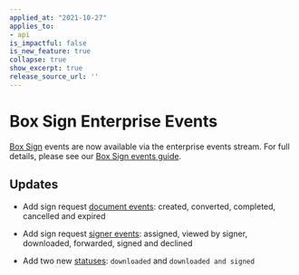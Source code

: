 ```yaml
---
applied_at: "2021-10-27"
applies_to: 
- api
is_impactful: false
is_new_feature: true
collapse: true
show_excerpt: true
release_source_url: ''
---
```


# Box Sign Enterprise Events

[Box Sign][sign] events are now available via the enterprise events stream.
For full details, please see our [Box Sign events guide][seg].

## Updates

<!--alex ignore cancelled and expired-->
* Add sign request [document events][d]: created, converted, completed,
cancelled and expired

* Add sign request [signer events][s]: assigned, viewed by signer, downloaded,
 forwarded, signed and declined 

* Add two new [statuses][stat]: `downloaded` and `downloaded and signed`

[stat]: e://resources/sign-requests/#param-status
[s]: g://events/sign-events/#signer-events
[d]: g://events/sign-events/#document-events
[seg]: g://events/sign-events
[sign]: g://box-sign
